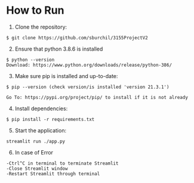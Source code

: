 # How to Run

1. Clone the repository:
```
$ git clone https://github.com/sburchil/3155ProjectV2
```
2. Ensure that python 3.8.6 is installed
```
$ python --version
Download: https://www.python.org/downloads/release/python-386/
```

3. Make sure pip is installed and up-to-date:
```
$ pip --version (check version/is installed 'version 21.3.1')

Go To: https://pypi.org/project/pip/ to install if it is not already
```

4. Install dependencies:
```
$ pip install -r requirements.txt
```

5. Start the application:
```
streamlit run ./app.py
```

6. In case of Error
```
-Ctrl^C in terminal to terminate Streamlit
-Close Streamlit window
-Restart Streamlit through terminal
```